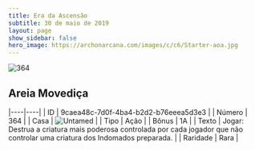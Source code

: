 ```yaml
---
title: Era da Ascensão
subtitle: 30 de maio de 2019
layout: page
show_sidebar: false
hero_image: https://archonarcana.com/images/c/c6/Starter-aoa.jpg
---
```


![364](https://cdn.keyforgegame.com/media/card_front/pt/435_364_H4XH483655M3_pt.png)

## Areia Movediça

|----|----|
| ID | 9caea48c-7d0f-4ba4-b2d2-b76eeea5d3e3 |
| Número | 364 |
| Casa | ![Untamed](https://archonarcana.com/images/thumb/b/bd/Untamed.png/22px-Untamed.png "Indomados") |
| Tipo | Ação |
| Bônus | 1A |
| Texto | Jogar: Destrua a criatura mais poderosa controlada por cada jogador que não controlar uma criatura dos Indomados preparada. |
| Raridade | Rara |
